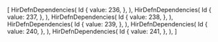 [
    HirDefnDependencies(
        Id {
            value: 236,
        },
    ),
    HirDefnDependencies(
        Id {
            value: 237,
        },
    ),
    HirDefnDependencies(
        Id {
            value: 238,
        },
    ),
    HirDefnDependencies(
        Id {
            value: 239,
        },
    ),
    HirDefnDependencies(
        Id {
            value: 240,
        },
    ),
    HirDefnDependencies(
        Id {
            value: 241,
        },
    ),
]